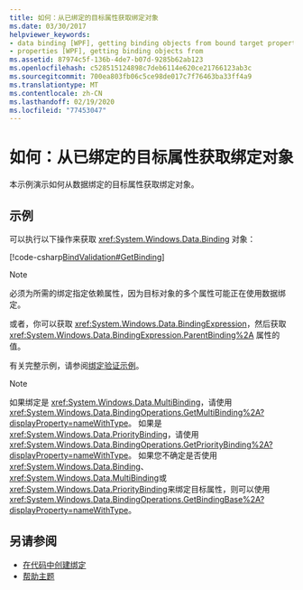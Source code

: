 ```yaml
---
title: 如何：从已绑定的目标属性获取绑定对象
ms.date: 03/30/2017
helpviewer_keywords:
- data binding [WPF], getting binding objects from bound target properties
- properties [WPF], getting binding objects from
ms.assetid: 87974c5f-136b-4de7-b07d-9285b62ab123
ms.openlocfilehash: c528515124898c7deb6114e620ce21766123ab3c
ms.sourcegitcommit: 700ea803fb06c5ce98de017c7f76463ba33ff4a9
ms.translationtype: MT
ms.contentlocale: zh-CN
ms.lasthandoff: 02/19/2020
ms.locfileid: "77453047"
---
```

# <a name="how-to-get-the-binding-object-from-a-bound-target-property"></a>如何：从已绑定的目标属性获取绑定对象
本示例演示如何从数据绑定的目标属性获取绑定对象。

## <a name="example"></a>示例
 可以执行以下操作来获取 <xref:System.Windows.Data.Binding> 对象：

 [!code-csharp[BindValidation#GetBinding](~/samples/snippets/csharp/VS_Snippets_Wpf/BindValidation/CSharp/Window1.xaml.cs#getbinding)]

> [!NOTE]
> 必须为所需的绑定指定依赖属性，因为目标对象的多个属性可能正在使用数据绑定。

 或者，你可以获取 <xref:System.Windows.Data.BindingExpression>，然后获取 <xref:System.Windows.Data.BindingExpression.ParentBinding%2A> 属性的值。

 有关完整示例，请参阅[绑定验证示例](https://github.com/Microsoft/WPF-Samples/tree/master/Data%20Binding/BindValidation)。

> [!NOTE]
> 如果绑定是 <xref:System.Windows.Data.MultiBinding>，请使用 <xref:System.Windows.Data.BindingOperations.GetMultiBinding%2A?displayProperty=nameWithType>。 如果是 <xref:System.Windows.Data.PriorityBinding>，请使用 <xref:System.Windows.Data.BindingOperations.GetPriorityBinding%2A?displayProperty=nameWithType>。 如果您不确定是否使用 <xref:System.Windows.Data.Binding>、<xref:System.Windows.Data.MultiBinding>或 <xref:System.Windows.Data.PriorityBinding>来绑定目标属性，则可以使用 <xref:System.Windows.Data.BindingOperations.GetBindingBase%2A?displayProperty=nameWithType>。

## <a name="see-also"></a>另请参阅

- [在代码中创建绑定](how-to-create-a-binding-in-code.md)
- [帮助主题](data-binding-how-to-topics.md)
